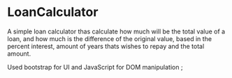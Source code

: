 # LoanCalculator
A simple loan calculator thas calculate how much will be the total value of a loan, and how much is the difference of the original value, based in the percent interest, amount of years thats wishes to repay and the total amount.

Used bootstrap for UI and JavaScript for DOM manipulation ;
